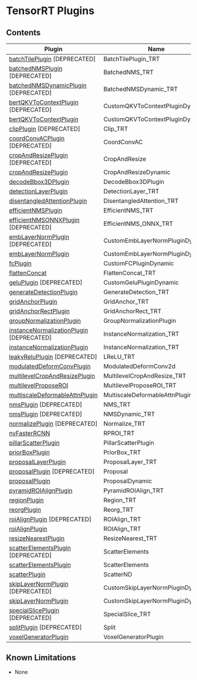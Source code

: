 # TensorRT Plugins

## Contents

| Plugin | Name | Versions |
|---|---|---|
| [batchTilePlugin](batchTilePlugin) [DEPRECATED] | BatchTilePlugin_TRT | 1 |
| [batchedNMSPlugin](batchedNMSPlugin) [DEPRECATED] | BatchedNMS_TRT | 1 |
| [batchedNMSDynamicPlugin](batchedNMSPlugin) [DEPRECATED] | BatchedNMSDynamic_TRT | 1 |
| [bertQKVToContextPlugin](bertQKVToContextPlugin) [DEPRECATED] | CustomQKVToContextPluginDynamic | 1, 2, 3 |
| [bertQKVToContextPlugin](bertQKVToContextPlugin) | CustomQKVToContextPluginDynamic | 4, 5, 6 |
| [clipPlugin](clipPlugin) [DEPRECATED] | Clip_TRT | 1 |
| [coordConvACPlugin](coordConvACPlugin) [DEPRECATED] | CoordConvAC | 1 |
| [cropAndResizePlugin](cropAndResizePlugin) [DEPRECATED] | CropAndResize | 1 |
| [cropAndResizePlugin](cropAndResizePlugin) | CropAndResizeDynamic | 1 |
| [decodeBbox3DPlugin](decodeBbox3DPlugin) | DecodeBbox3DPlugin | 1 |
| [detectionLayerPlugin](detectionLayerPlugin) | DetectionLayer_TRT | 1 |
| [disentangledAttentionPlugin](disentangledAttentionPlugin) | DisentangledAttention_TRT | 1 |
| [efficientNMSPlugin](efficientNMSPlugin) | EfficientNMS_TRT | 1 |
| [efficientNMSONNXPlugin](efficientNMSPlugin) [DEPRECATED] | EfficientNMS_ONNX_TRT | 1 |
| [embLayerNormPlugin](embLayerNormPlugin) [DEPRECATED]| CustomEmbLayerNormPluginDynamic | 1, 2, 3 |
| [embLayerNormPlugin](embLayerNormPlugin) | CustomEmbLayerNormPluginDynamic | 4, 5 |
| [fcPlugin](fcPlugin) | CustomFCPluginDynamic | 1 |
| [flattenConcat](flattenConcat) | FlattenConcat_TRT | 1 |
| [geluPlugin](geluPlugin) [DEPRECATED] | CustomGeluPluginDynamic | 1 |
| [generateDetectionPlugin](generateDetectionPlugin) | GenerateDetection_TRT | 1 |
| [gridAnchorPlugin](gridAnchorPlugin) | GridAnchor_TRT | 1 |
| [gridAnchorRectPlugin](gridAnchorPlugin) | GridAnchorRect_TRT | 1 |
| [groupNormalizationPlugin](groupNormalizationPlugin) | GroupNormalizationPlugin | 1 |
| [instanceNormalizationPlugin](instanceNormalizationPlugin) [DEPRECATED] | InstanceNormalization_TRT | 1 |
| [instanceNormalizationPlugin](instanceNormalizationPlugin) | InstanceNormalization_TRT | 2 |
| [leakyReluPlugin](leakyReluPlugin) [DEPRECATED] | LReLU_TRT | 1 |
| [modulatedDeformConvPlugin](modulatedDeformConvPlugin) | ModulatedDeformConv2d | 1 |
| [multilevelCropAndResizePlugin](multilevelCropAndResizePlugin) | MultilevelCropAndResize_TRT | 1 |
| [multilevelProposeROI](multilevelProposeROI) | MultilevelProposeROI_TRT | 1 |
| [multiscaleDeformableAttnPlugin](multiscaleDeformableAttnPlugin) | MultiscaleDeformableAttnPlugin_TRT | 1 |
| [nmsPlugin](nmsPlugin) [DEPRECATED] | NMS_TRT | 1 |
| [nmsPlugin](nmsPlugin) [DEPRECATED] | NMSDynamic_TRT | 1 |
| [normalizePlugin](normalizePlugin) [DEPRECATED] | Normalize_TRT | 1 |
| [nvFasterRCNN](nvFasterRCNN) | RPROI_TRT | 1 |
| [pillarScatterPlugin](pillarScatterPlugin) | PillarScatterPlugin | 1 |
| [priorBoxPlugin](priorBoxPlugin) | PriorBox_TRT | 1 |
| [proposalLayerPlugin](proposalLayerPlugin) | ProposalLayer_TRT | 1 |
| [proposalPlugin](proposalPlugin) [DEPRECATED] | Proposal | 1 |
| [proposalPlugin](proposalPlugin) | ProposalDynamic | 1 |
| [pyramidROIAlignPlugin](pyramidROIAlignPlugin) | PyramidROIAlign_TRT | 1 |
| [regionPlugin](regionPlugin) | Region_TRT | 1 |
| [reorgPlugin](reorgPlugin) | Reorg_TRT | 2 |
| [roiAlignPlugin](roiAlignPlugin) [DEPRECATED] | ROIAlign_TRT | 1 |
| [roiAlignPlugin](roiAlignPlugin) | ROIAlign_TRT | 2 |
| [resizeNearestPlugin](resizeNearestPlugin) | ResizeNearest_TRT | 1 |
| [scatterElementsPlugin](scatterElementsPlugin) [DEPRECATED] | ScatterElements | 1 |
| [scatterElementsPlugin](scatterElementsPlugin) | ScatterElements | 2 |
| [scatterPlugin](scatterPlugin) | ScatterND | 1 |
| [skipLayerNormPlugin](skipLayerNormPlugin) [DEPRECATED] | CustomSkipLayerNormPluginDynamic | 1, 2, 3, 4 |
| [skipLayerNormPlugin](skipLayerNormPlugin) | CustomSkipLayerNormPluginDynamic | 5, 6, 7, 8 |
| [specialSlicePlugin](specialSlicePlugin) [DEPRECATED] | SpecialSlice_TRT | 1 |
| [splitPlugin](splitPlugin) [DEPRECATED] | Split | 1 |
| [voxelGeneratorPlugin](voxelGeneratorPlugin) | VoxelGeneratorPlugin | 1 |

## Known Limitations

  - None
